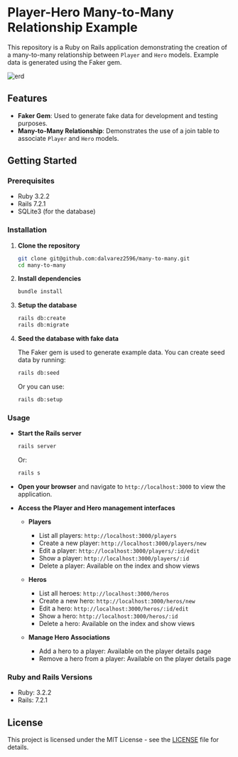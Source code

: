# Player-Hero Many-to-Many Relationship Example

This repository is a Ruby on Rails application demonstrating the creation of a many-to-many relationship between `Player` and `Hero` models. Example data is generated using the Faker gem.

![erd](https://github.com/user-attachments/assets/2febd808-7675-4779-81d5-c4038661814c)

## Features

- **Faker Gem**: Used to generate fake data for development and testing purposes.
- **Many-to-Many Relationship**: Demonstrates the use of a join table to associate `Player` and `Hero` models.

## Getting Started

### Prerequisites

- Ruby 3.2.2
- Rails 7.2.1
- SQLite3 (for the database)

### Installation

1. **Clone the repository**

    ```sh
    git clone git@github.com:dalvarez2596/many-to-many.git
    cd many-to-many
    ```

2. **Install dependencies**

    ```sh
    bundle install
    ```

3. **Setup the database**

    ```sh
    rails db:create
    rails db:migrate
    ```

4. **Seed the database with fake data**

    The Faker gem is used to generate example data. You can create seed data by running:

    ```sh
    rails db:seed
    ```

    Or you can use:

    ```sh
    rails db:setup
    ```

### Usage

- **Start the Rails server**

    ```sh
    rails server
    ```

    Or:

    ```sh
    rails s
    ```

- **Open your browser** and navigate to `http://localhost:3000` to view the application.

- **Access the Player and Hero management interfaces**

    - **Players**
      - List all players: `http://localhost:3000/players`
      - Create a new player: `http://localhost:3000/players/new`
      - Edit a player: `http://localhost:3000/players/:id/edit`
      - Show a player: `http://localhost:3000/players/:id`
      - Delete a player: Available on the index and show views

    - **Heros**
      - List all heroes: `http://localhost:3000/heros`
      - Create a new hero: `http://localhost:3000/heros/new`
      - Edit a hero: `http://localhost:3000/heros/:id/edit`
      - Show a hero: `http://localhost:3000/heros/:id`
      - Delete a hero: Available on the index and show views

    - **Manage Hero Associations**
      - Add a hero to a player: Available on the player details page
      - Remove a hero from a player: Available on the player details page

### Ruby and Rails Versions

- Ruby: 3.2.2
- Rails: 7.2.1

## License

This project is licensed under the MIT License - see the [LICENSE](LICENSE) file for details.
